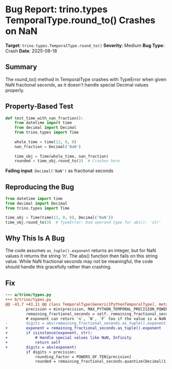 # Bug Report: trino.types TemporalType.round_to() Crashes on NaN

**Target**: `trino.types.TemporalType.round_to()`
**Severity**: Medium
**Bug Type**: Crash
**Date**: 2025-08-18

## Summary

The round_to() method in TemporalType crashes with TypeError when given NaN fractional seconds, as it doesn't handle special Decimal values properly.

## Property-Based Test

```python
def test_time_with_nan_fraction():
    from datetime import time
    from decimal import Decimal
    from trino.types import Time
    
    whole_time = time(12, 0, 0)
    nan_fraction = Decimal('NaN')
    
    time_obj = Time(whole_time, nan_fraction)
    rounded = time_obj.round_to(3)  # Crashes here
```

**Failing input**: `Decimal('NaN')` as fractional seconds

## Reproducing the Bug

```python
from datetime import time
from decimal import Decimal
from trino.types import Time

time_obj = Time(time(12, 0, 0), Decimal('NaN'))
time_obj.round_to(3)  # TypeError: bad operand type for abs(): 'str'
```

## Why This Is A Bug

The code assumes `as_tuple().exponent` returns an integer, but for NaN values it returns the string 'n'. The abs() function then fails on this string value. While NaN fractional seconds may not be meaningful, the code should handle this gracefully rather than crashing.

## Fix

```diff
--- a/trino/types.py
+++ b/trino/types.py
@@ -43,7 +43,11 @@ class TemporalType(Generic[PythonTemporalType], metaclass=abc.ABCMeta):
         precision = min(precision, MAX_PYTHON_TEMPORAL_PRECISION_POWER)
         remaining_fractional_seconds = self._remaining_fractional_seconds
         # exponent can return `n`, `N`, `F` too if the value is a NaN for example
-        digits = abs(remaining_fractional_seconds.as_tuple().exponent)  # type: ignore
+        exponent = remaining_fractional_seconds.as_tuple().exponent
+        if isinstance(exponent, str):
+            # Handle special values like NaN, Infinity
+            return self
+        digits = abs(exponent)
         if digits > precision:
             rounding_factor = POWERS_OF_TEN[precision]
             rounded = remaining_fractional_seconds.quantize(Decimal(1 / rounding_factor))
```